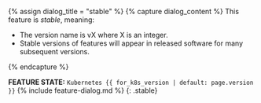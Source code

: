 {% assign dialog_title = "stable" %}
{% capture dialog_content %}
This feature is *stable*, meaning:

* The version name is vX where X is an integer.
* Stable versions of features will appear in released software for many subsequent versions.

{% endcapture %}

**FEATURE STATE:** `Kubernetes {{ for_k8s_version | default: page.version }}` {% include feature-dialog.md %}
{: .stable}
